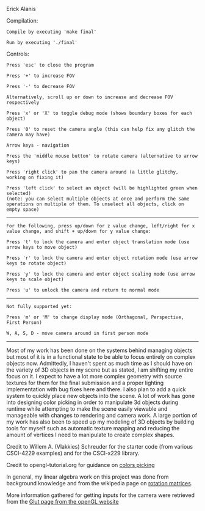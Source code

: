 Erick Alanis

Compilation:

    Compile by executing 'make final'

    Run by executing './final'


Controls:

    Press 'esc' to close the program

    Press '+' to increase FOV

    Press '-' to decrease FOV

    Alternatively, scroll up or down to increase and decrease FOV respectively

    Press 'x' or 'X' to toggle debug mode (shows boundary boxes for each object)

    Press '0' to reset the camera angle (this can help fix any glitch the camera may have)

    Arrow keys - navigation

    Press the 'middle mouse button' to rotate camera (alternative to arrow keys)

    Press 'right click' to pan the camera around (a little glitchy, working on fixing it)

    Press 'left click' to select an object (will be highlighted green when selected)
    (note: you can select multiple objects at once and perform the same operations on multiple of them. To unselect all objects, click on empty space)

---

    For the following, press up/down for z value change, left/right for x value change, and shift + up/down for y value change:

    Press 't' to lock the camera and enter object translation mode (use arrow keys to move object)

    Press 'r' to lock the camera and enter object rotation mode (use arrow keys to rotate object)

    Press 'y' to lock the camera and enter object scaling mode (use arrow keys to scale object)

    Press 'u' to unlock the camera and return to normal mode

---

    Not fully supported yet:

    Press 'm' or 'M' to change display mode (Orthagonal, Perspective, First Person)

    W, A, S, D - move camera around in first person mode

---

Most of my work has been done on the systems behind managing objects but most of it is in a functional state to be able to focus entirely on complex objects now. Admittedly, I haven't spent as much time as I should have on the variety of 3D objects in my scene but as stated, I am shifting my entire focus on it. I expect to have a lot more complex geometry with source textures for them for the final submission and a proper lighting implementation with bug fixes here and there. I also plan to add a quick system to quickly place new objects into the scene. A lot of work has gone into designing color picking in order to manipulate 3d objects during runtime while attempting to make the scene easily viewable and manageable with changes to rendering and camera work. A large portion of my work has also been to speed up my modeling of 3D objects by building tools for myself such as automatic texture mapping and reducing the amount of vertices I need to manipulate to create complex shapes.

Credit to Willem A. (Vlakkies) Schreuder for the starter code (from various CSCI-4229 examples) and for the CSCI-x229 library.

Credit to opengl-tutorial.org for guidance on [colors picking](http://www.opengl-tutorial.org/miscellaneous/clicking-on-objects/picking-with-an-opengl-hack/)

In general, my linear algebra work on this project was done from background knowledge and from the wikipedia page on [rotation matrices](https://en.wikipedia.org/wiki/Rotation_matrix).

More information gathered for getting inputs for the camera were retrieved from the [Glut page from the openGL website](https://www.opengl.org/resources/libraries/glut/)